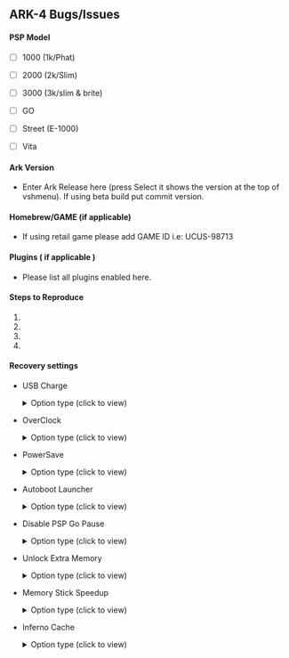 ## ARK-4 Bugs/Issues

#### PSP Model
- [ ] 1000 (1k/Phat)
 
- [ ] 2000 (2k/Slim)

- [ ] 3000 (3k/slim & brite)

- [ ] GO

- [ ] Street (E-1000)  

- [ ] Vita

#### Ark Version

- Enter Ark Release here (press Select it shows the version at the top of vshmenu). If using beta build put commit version.

#### Homebrew/GAME (if applicable)

- If using retail game please add GAME ID i.e: UCUS-98713 

#### Plugins ( if applicable )

 - Please list all plugins enabled here.

#### Steps to Reproduce
1.
2.
3.
4.

#### Recovery settings
- USB Charge  
	<details>
		<summary>Option type (click to view)</summary>
	
	- [X] Disabled
	- [ ] Always
	- [ ] Game
	- [ ] UMD
	- [ ] Homebrew
	- [ ] Pops
	- [ ] VSH

	</details>

- OverClock 

	<details>
		<summary>Option type (click to view)</summary>
	
	- [X] Disabled
	- [ ] Always
	- [ ] Game
	- [ ] UMD
	- [ ] Homebrew
	- [ ] Pops
	- [ ] VSH

	</details>

- PowerSave
	<details>
		<summary>Option type (click to view)</summary>
	
	- [X] Disabled
	- [ ] Always
	- [ ] Game
	- [ ] UMD
	- [ ] Homebrew
	- [ ] Pops
	- [ ] VSH

	</details>


- Autoboot Launcher

	<details>
		<summary>Option type (click to view)</summary>

	- [X] Disabled
	- [ ] Always
	- [ ] Game
	- [ ] UMD
	- [ ] Homebrew
	- [ ] Pops
	- [ ] VSH

	</details>

- Disable PSP Go Pause

	<details>
		<summary>Option type (click to view)</summary>

	- [X] Disabled
	- [ ] Always
	- [ ] Game
	- [ ] UMD
	- [ ] Homebrew
	- [ ] Pops
	- [ ] VSH

	</details>

- Unlock Extra Memory

	<details>
		<summary>Option type (click to view)</summary>

	- [X] Disabled
	- [ ] Always
	- [ ] Game
	- [ ] UMD
	- [ ] Homebrew
	- [ ] Pops
	- [ ] VSH

	</details>

- Memory Stick Speedup

	<details>
		<summary>Option type (click to view)</summary>

	- [X] Disabled
	- [ ] Always
	- [ ] Game
	- [ ] UMD
	- [ ] Homebrew
	- [ ] Pops
	- [ ] VSH

	</details>

- Inferno Cache 

	<details>
		<summary>Option type (click to view)</summary>

	- [X] Disabled
	- [ ] Always
	- [ ] Game
	- [ ] UMD
	- [ ] Homebrew
	- [ ] Pops
	- [ ] VSH

	</details>
